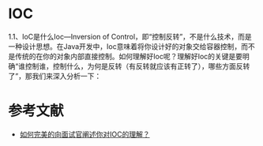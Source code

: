 # IOC



1.1、IoC是什么Ioc—Inversion of Control，即“控制反转”，不是什么技术，而是一种设计思想。在Java开发中，Ioc意味着将你设计好的对象交给容器控制，而不是传统的在你的对象内部直接控制。如何理解好Ioc呢？理解好Ioc的关键是要明确“谁控制谁，控制什么，为何是反转（有反转就应该有正转了），哪些方面反转了”，那我们来深入分析一下：



# 参考文献
- [如何完美的向面试官阐述你对IOC的理解？](https://juejin.im/post/5ca40fa5f265da309e173e62)